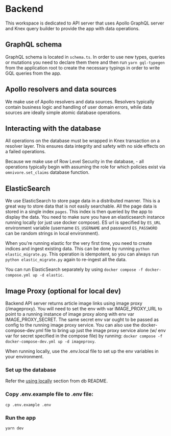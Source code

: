# Backend

This workspace is dedicated to API server that uses Apollo GraphQL server and Knex query builder to provide the app with data operations.

## GraphQL schema

GraphQL schema is located in `schema.ts`. In order to use new types, queries or mutations you need to declare them there and then run `yarn gql-typegen` from the application root to create the necessary typings in order to write GQL queries from the app.

## Apollo resolvers and data sources

We make use of Apollo resolvers and data sources. Resolvers typically contain business logic and handling of user domain errors, while data sources are ideally simple atomic database operations.

## Interacting with the database

All operations on the database must be wrapped in Knex transaction on a resolver layer. This ensures data integrity and safety with no side effects on a failed operations.

Because we make use of Row Level Security in the database, - all operations typically begin with assuming the role for which policies exist via `omnivore.set_claims` database function.

## ElasticSearch

We use ElasticSearch to store page data in a distributed manner. This is a great way to store data that is not easily searchable.
All the page data is stored in a single index `pages`. This index is then queried by the app to display the data.
You need to make sure you have an elasticsearch instance running locally (or just use docker compose).
ES url is specified by `ES_URL` environment variable (username `ES_USERNAME` and password `ES_PASSWORD` can be random strings in local environment).

When you're running elastic for the very first time, you need to create indices and ingest existing data. This can be done by running `python elastic_migrate.py`.
This operation is idempotent, so you can always run `python elastic_migrate.py` again to re-ingest all the data.

You can run ElasticSearch separately by using `docker compose -f docker-compose.yml up -d elastic`.

## Image Proxy (optional for local dev)

Backend API server returns article image links using image proxy
(/imageproxy). You will need to set the env with var IMAGE_PROXY_URL to point
to a running instance of image proxy along with env var IMAGE_PROXY_SECRET. The
same secret env var ought to be passed as config to the running image proxy
service. You can also use the docker-compose-dev.yml file to bring up just the
image proxy service alone (w/ env var for secret specified in the compose file)
by running: `docker compose -f docker-compose-dev.yml up -d imageproxy`.

When running locally, use the .env.local file to set up the env variables in your environment.

### Set up the database

Refer the [using locally](../db/README.md#using-locally) section from db README.

### Copy .env.example file to .env file:

    cp .env.example .env


### Run the app

    yarn dev

